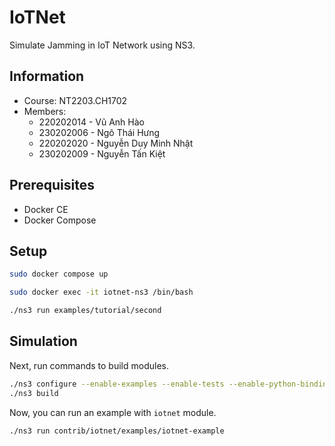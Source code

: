 # IoTNet

Simulate Jamming in IoT Network using NS3.

## Information

- Course: NT2203.CH1702
- Members:
  - 220202014 - Vũ Anh Hào
  - 230202006 - Ngô Thái Hưng
  - 220202020 - Nguyễn Duy Minh Nhật
  - 230202009 - Nguyễn Tấn Kiệt

## Prerequisites

- Docker CE
- Docker Compose

## Setup

```bash
sudo docker compose up
```

```bash
sudo docker exec -it iotnet-ns3 /bin/bash
```

```bash
./ns3 run examples/tutorial/second
```

## Simulation

Next, run commands to build modules.

```bash
./ns3 configure --enable-examples --enable-tests --enable-python-bindings
./ns3 build
```

Now, you can run an example with `iotnet` module.

```bash
./ns3 run contrib/iotnet/examples/iotnet-example
```
